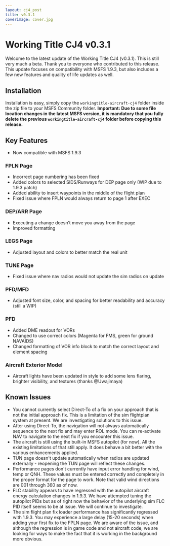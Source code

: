 ```yaml
---
layout: cj4_post
title: v0.3.1
coverimage: cover.jpg
---
```

# Working Title CJ4 v0.3.1

Welcome to the latest update of the Working Title CJ4 (v0.3.1). This is still very much a beta. Thank you to everyone who contributed to this release. This update focuses on compatibility with MSFS 1.9.3, but also includes a few new features and quality of life updates as well.

## Installation
Installation is easy, simply copy the `workingtitle-aircraft-cj4` folder inside the zip file to your MSFS Community folder. **Important: Due to some file location changes in the latest MSFS version, it is mandatory that you fully delete the previous `workingtitle-aircraft-cj4` folder before copying this release.**

## Key Features

* Now compatible with MSFS 1.9.3

### FPLN Page
* Incorrect page numbering has been fixed
* Added colors to selected SIDS/Runways for DEP page only (WIP due to 1.9.3 patch)
* Added ability to insert waypoints in the middle of the flight plan
* Fixed issue where FPLN would always return to page 1 after EXEC

### DEP/ARR Page
* Executing a change doesn’t move you away from the page
* Improved formatting

### LEGS Page
* Adjusted layout and colors to better match the real unit

### TUNE Page
* Fixed issue where nav radios would not update the sim radios on update

### PFD/MFD
* Adjusted font size, color, and spacing for better readability and accuracy (still a WIP)

### PFD
* Added DME readout for VORs
* Changed to use correct colors (Magenta for FMS, green for ground NAVAIDS)
* Changed formatting of VOR info block to match the correct layout and element spacing

### Aircraft Exterior Model
* Aircraft lights have been updated in style to add some lens flaring, brighter visibility, and textures (thanks @Uwajimaya)

## Known Issues
* You cannot currently select Direct-To of a fix on your approach that is not the initial approach fix. This is a limitation of the sim flightplan system at present. We are investigating solutions to this issue.
* After using Direct-To, the navigation will not always automatically sequence to the next fix and may enter ROL mode. You can re-activate NAV to navigate to the next fix if you encounter this issue.
* The aircraft is still using the built-in MSFS autopilot (for now). All the existing limitations of that still apply. It does behave a bit better with the various enhancements applied.
* TUN page doesn't update automatically when radios are updated externally - reopening the TUN page will reflect these changes.
* Performance pages don't currently have input error handling for wind, temp or QNH. These values must be entered correctly and completely in the proper format for the page to work. Note that valid wind directions are 001 through 360 as of now.
* FLC stability appears to have regressed with the autopilot aircraft energy calculation changes in 1.9.3. We have attempted tuning the autopilot PIDs but as of right now the behavior of the underlying sim FLC PID itself seems to be at issue. We will continue to investigate.
* The sim flight plan fix loader performance has significantly regressed with 1.9.3. You may experience a large delay (15-20 seconds) when adding your first fix to the FPLN page. We are aware of the issue, and although the regression is in game code and not aircraft code, we are looking for ways to make the fact that it is working in the background more obvious.
